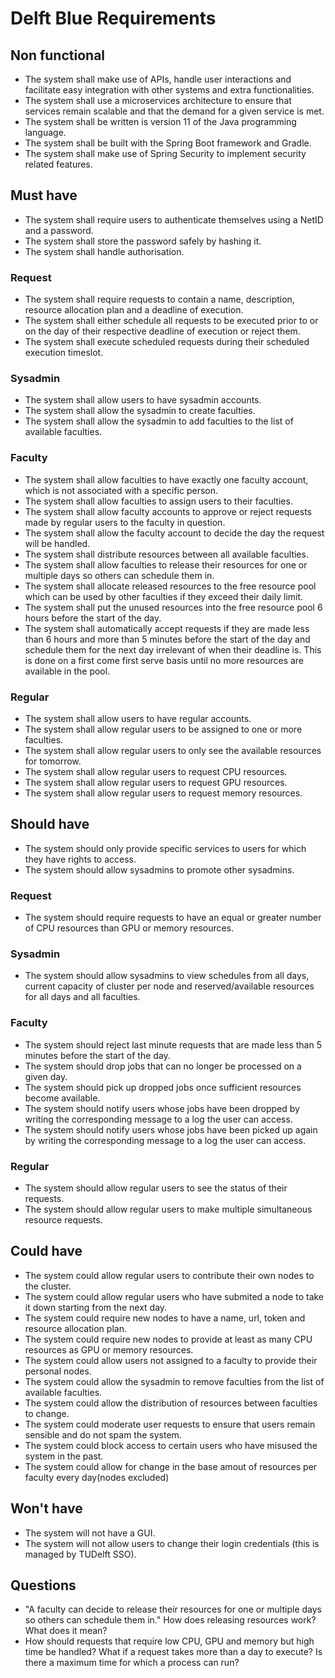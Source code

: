# Delft Blue Requirements

## Non functional
- The system shall make use of APIs, handle user interactions and facilitate easy integration with other systems and extra functionalities.
- The system shall use a microservices architecture to ensure that services remain scalable and that the demand for a given service is met.
- The system shall be written is version 11 of the Java programming language.
- The system shall be built with the Spring Boot framework and Gradle.
- The system shall make use of Spring Security to implement security related features.

## Must have
- The system shall require users to authenticate themselves using a NetID and a password.
- The system shall store the password safely by hashing it.
- The system shall handle authorisation.

### Request
- The system shall require requests to contain a name, description, resource allocation plan and a deadline of execution.
- The system shall either schedule all requests to be executed prior to or on the day of their respective deadline of execution or reject them.
- The system shall execute scheduled requests during their scheduled execution timeslot.

### Sysadmin
- The system shall allow users to have sysadmin accounts.
- The system shall allow the sysadmin to create faculties.
- The system shall allow the sysadmin to add faculties to the list of available faculties.

### Faculty
- The system shall allow faculties to have exactly one faculty account, which is not associated with a specific person.
- The system shall allow faculties to assign users to their faculties.
- The system shall allow faculty accounts to approve or reject requests made by regular users to the faculty in question.
- The system shall allow the faculty account to decide the day the request will be handled.
- The system shall distribute resources between all available faculties.
- The system shall allow faculties to release their resources for one or multiple days so others can schedule them in.
- The system shall allocate released resources to the free resource pool which can be used by other faculties if they exceed their daily limit.
- The system shall put the unused resources into the free resource pool 6 hours before the start of the day.
- The system shall automatically accept requests if they are made less than 6 hours and more than 5 minutes before the start of the day and schedule them for the next day irrelevant of when their deadline is. This is done on a first come first serve basis until no more resources are available in the pool.

### Regular
- The system shall allow users to have regular accounts.
- The system shall allow regular users to be assigned to one or more faculties.
- The system shall allow regular users to only see the available resources for tomorrow.
- The system shall allow regular users to request CPU resources.
- The system shall allow regular users to request GPU resources.
- The system shall allow regular users to request memory resources.

## Should have
- The system should only provide specific services to users for which they have rights to access.
- The system should allow sysadmins to promote other sysadmins.

### Request
- The system should require requests to have an equal or greater number of CPU resources than GPU or memory resources.

### Sysadmin
- The system should allow sysadmins to view schedules from all days, current capacity of cluster per node and reserved/available resources for all days and all faculties.
### Faculty
- The system should reject last minute requests that are made less than 5 minutes before the start of the day.
- The system should drop jobs that can no longer be processed on a given day.
- The system should pick up dropped jobs once sufficient resources become available.
- The system should notify users whose jobs have been dropped by writing the corresponding message to a log the user can access.
- The system should notify users whose jobs have been picked up again by writing the corresponding message to a log the user can access.

### Regular
- The system should allow regular users to see the status of their requests.
- The system should allow regular users to make multiple simultaneous resource requests.

## Could have
- The system could allow regular users to contribute their own nodes to the cluster.
- The system could allow regular users who have submited a node to take it down starting from the next day.
- The system could require new nodes to have a name, url, token and resource allocation plan.
- The system could require new nodes to provide at least as many CPU resources as GPU or memory resources.
- The system could allow users not assigned to a faculty to provide their personal nodes.
- The system could allow the sysadmin to remove faculties from the list of available faculties.
- The system could allow the distribution of resources between faculties to change.
- The system could moderate user requests to ensure that users remain sensible and do not spam the system.
- The system could block access to certain users who have misused the system in the past.
- The system could allow for change in the base amout of resources per faculty every day(nodes excluded)

## Won't have
- The system will not have a GUI.
- The system will not allow users to change their login credentials (this is managed by TUDelft SSO).

## Questions
- "A faculty can decide to release their resources for one or multiple days so others can schedule them in." How does releasing resources work? What does it mean?
- How should requests that require low CPU, GPU and memory but high time be handled? What if a request takes more than a day to execute? Is there a maximum time for which a process can run?

